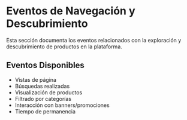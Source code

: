 # Eventos de Navegación y Descubrimiento

Esta sección documenta los eventos relacionados con la exploración y descubrimiento de productos en la plataforma.

## Eventos Disponibles

- Vistas de página
- Búsquedas realizadas
- Visualización de productos
- Filtrado por categorías
- Interacción con banners/promociones
- Tiempo de permanencia
